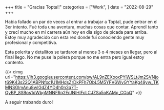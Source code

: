 +++
title = "Gracias Toptal!"
categories = ["Work", ]
date = "2022-08-29"
+++

Habia fallado un par de veces al entrar a trabajar a Toptal, pude entrar en el 3er intento. Fué toda una aventura, muchas cosas que contar. Aprendí tanto y crecí mucho en mi carrera aún hoy en día sigo de picada para arriba. Estoy muy agradecido con esta red donde fuí conociendo gente muy profesional y competitiva.

Esta polerita y detallitos se tardaron al menos 3 o 4 meses en llegar, pero al final llego. No me puse la polera porque no me entra pero igual estoy contento.

{{< cimg url="https://lh3.googleusercontent.com/pw/AL9nZEXooxPYlWSLtJm2SVNjot69K43s22Q1ABPNfxc1U1MHdsZrDkPFh7ObL5M5YFV6WvGYYaKg49yw_TKMNSGImAnu8wIGdZ4YD4h0n3q7T-OyBP_8SBos1dWbgMNNFRq2ErJNlHIFcLCJZSa5oKAMq_COaQ" >}}

A seguir trabando duro!
